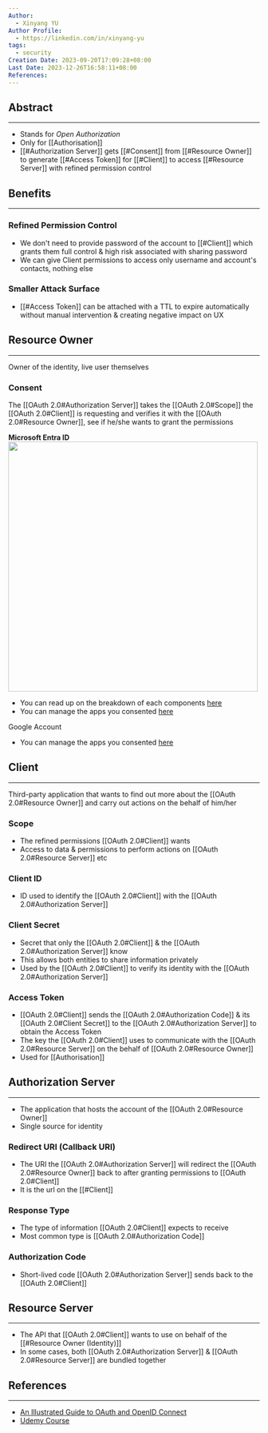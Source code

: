 ```yaml
---
Author:
  - Xinyang YU
Author Profile:
  - https://linkedin.com/in/xinyang-yu
tags:
  - security
Creation Date: 2023-09-20T17:09:28+08:00
Last Date: 2023-12-26T16:58:11+08:00
References: 
---
```

## Abstract
---
- Stands for *Open Authorization*
- Only for [[Authorisation]]
- [[#Authorization Server]] gets [[#Consent]] from [[#Resource Owner]] to generate [[#Access Token]] for [[#Client]] to access [[#Resource Server]] with refined permission control


## Benefits
---
### Refined Permission Control
- We don't need to provide password of the account to [[#Client]] which grants them full control & high risk associated with sharing password 
- We can give Client permissions to access only username and account's contacts, nothing else

### Smaller Attack Surface
- [[#Access Token]] can be attached with a TTL to expire automatically without manual intervention & creating negative impact on UX



## Resource Owner
---
Owner of the identity, live user themselves
### Consent
The [[OAuth 2.0#Authorization Server]] takes the [[OAuth 2.0#Scope]] the [[OAuth 2.0#Client]] is requesting and verifies it with the [[OAuth 2.0#Resource Owner]], see if he/she wants to grant the permissions

**Microsoft Entra ID**
<img src="https://learn.microsoft.com/en-us/entra/identity-platform/media/application-consent-experience/consent_prompt.png" style="height:500px">
- You can read up on the breakdown of each components [here](https://learn.microsoft.com/en-us/entra/identity-platform/application-consent-experience#building-blocks-of-the-consent-prompt)
- You can manage the apps you consented [here](https://myapps.microsoft.com/)

Google Account
- You can manage the apps you consented [here](https://myaccount.google.com/connections)

## Client
---
Third-party application that wants to find out more about the [[OAuth 2.0#Resource Owner]] and carry out actions on the behalf of him/her
### Scope
- The refined permissions [[OAuth 2.0#Client]] wants
- Access to data & permissions to perform actions on [[OAuth 2.0#Resource Server]] etc

### Client ID
- ID used to identify the [[OAuth 2.0#Client]] with the [[OAuth 2.0#Authorization Server]]

### Client Secret 
- Secret that only the [[OAuth 2.0#Client]] & the [[OAuth 2.0#Authorization Server]] know
- This allows both entities to share information privately 
- Used by the [[OAuth 2.0#Client]] to verify its identity with the [[OAuth 2.0#Authorization Server]]
### Access Token
- [[OAuth 2.0#Client]] sends the [[OAuth 2.0#Authorization Code]] & its [[OAuth 2.0#Client Secret]] to the [[OAuth 2.0#Authorization Server]] to obtain the Access Token
- The key the [[OAuth 2.0#Client]] uses to communicate with the [[OAuth 2.0#Resource Server]] on the behalf of [[OAuth 2.0#Resource Owner]]
- Used for [[Authorisation]]

## Authorization Server
---
- The application that hosts the account of the  [[OAuth 2.0#Resource Owner]] 
- Single source for identity 
### Redirect URI (Callback URI)
- The URI the  [[OAuth 2.0#Authorization Server]] will redirect the  [[OAuth 2.0#Resource Owner]] back to after granting permissions to  [[OAuth 2.0#Client]]
- It is the url on the [[#Client]]
### Response Type
- The type of information [[OAuth 2.0#Client]] expects to receive
- Most common type is [[OAuth 2.0#Authorization Code]]
### Authorization Code
- Short-lived code [[OAuth 2.0#Authorization Server]] sends back to the [[OAuth 2.0#Client]]

## Resource Server
---
- The API that  [[OAuth 2.0#Client]] wants to use on behalf of the  [[#Resource Owner (Identity)]]
- In some cases, both  [[OAuth 2.0#Authorization Server]] &  [[OAuth 2.0#Resource Server]] are bundled together


## References
---
- [An Illustrated Guide to OAuth and OpenID Connect](https://www.youtube.com/watch?v=t18YB3xDfXI&t=44s)
- [Udemy Course](https://nlbsg.udemy.com/course/oauth-2-simplified/learn/lecture/23715618#overview)